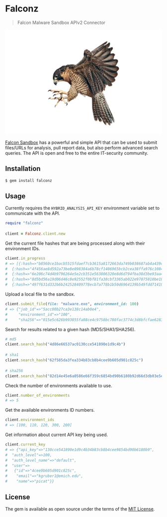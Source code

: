 # Falconz
> Falcon Malware Sandbox APIv2 Connector

<p align="center">
  <img alt="i like birds" src="falcon.jpg"/>
<p>

[Falcon Sandbox](https://www.hybrid-analysis.com/docs/api/v2) has a powerful and simple API that can be used to submit files/URLs for analysis, pull report data, but also perform advanced search queries. The API is open and free to the entire IT-security community.

## Installation

    $ gem install falconz

## Usage

Currently requires the `HYBRID_ANALYSIS_API_KEY` environment variable set to communicate with the API.

```ruby
require "falconz"

client = Falconz.client.new
```

Get the current file hashes that are being processed along with their environment IDs.
```ruby
client.in_progress
# => [{:hash=>"b8560ce1bacb5515fdaef7cb3615a8172663da749b038687ab4a439cbf64f23b", :environment=>"100"},
#  {:hash=>"4f456ae8d592a73be8e898384a6b78cf1406965bcb2cea38ffa976c1084acb74", :environment=>"120"},
#  {:hash=>"6e206c74d4b9796264e5e2cb351e563806320e8d6d794fba38d3be93aa4b1bb5", :environment=>"100"},
#  {:hash=>"8d5bd56a19d06d46c8e92552f0bf81fa38cbf3365ab022e97075810be18000d9", :environment=>"120"},
#  {:hash=>"497f631d332b6b242528409778ecb7a778b1b50d6964139b549fdd71410381bc", :environment=>"120"}]
```

Upload a local file to the sandbox.
```ruby
client.submit_file(file: "malware.exe", environment_id: 100)
# => {"job_id"=>"5acc00b27ca3e138c14ab0e4",
#     "environment_id"=>"100",
#     "sha256"=>"015e5c626b993855fa88ce4c9758bc780fac3774c3d8bfcfae62833affc31e00"}
```

Search for results related to a given hash (MD5/SHA1/SHA256).
```ruby
# md5
client.search_hash("4d86e66537ac0130cce541890e1d9c4b")

# sha1
client.search_hash("62f585da3fea334b83cb8b4cee9b605d901c825c")

# sha256
client.search_hash("82d14e45e6a0586e66f359c6854bd90b6180b92d66d3db03e5e85234edfdcc04")
```

Check the number of environments available to use.
```ruby
client.number_of_environments
# => 5
```

Get the available environments ID numbers.
```ruby
client.environment_ids
# => [100, 110, 120, 300, 200]
```

Get information about current API key being used.
```ruby
client.current_key
# => {"api_key"=>"130cce541890e1d9c4b34b83cb8b4cee9854bd90b6180b9",
#  "auth_level"=>100,
#  "auth_level_name"=>"default",
#  "user"=>
#   {"id"=>"4cee9b605d901c825c",
#    "email"=>"kgruber1@emich.edu",
#    "name"=>"picat"}}
```

## License

The gem is available as open source under the terms of the [MIT License](https://opensource.org/licenses/MIT).
